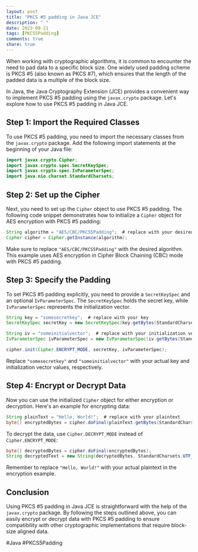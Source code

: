 ```yaml
---
layout: post
title: "PKCS #5 padding in Java JCE"
description: " "
date: 2023-09-21
tags: [PKCS5Padding]
comments: true
share: true
---
```


When working with cryptographic algorithms, it is common to encounter the need to pad data to a specific block size. One widely used padding scheme is PKCS #5 (also known as PKCS #7), which ensures that the length of the padded data is a multiple of the block size.

In Java, the Java Cryptography Extension (JCE) provides a convenient way to implement PKCS #5 padding using the `javax.crypto` package. Let's explore how to use PKCS #5 padding in Java JCE.

## Step 1: Import the Required Classes

To use PKCS #5 padding, you need to import the necessary classes from the `javax.crypto` package. Add the following import statements at the beginning of your Java file:

```java
import javax.crypto.Cipher;
import javax.crypto.spec.SecretKeySpec;
import javax.crypto.spec.IvParameterSpec;
import java.nio.charset.StandardCharsets;
```

## Step 2: Set up the Cipher

Next, you need to set up the `Cipher` object to use PKCS #5 padding. The following code snippet demonstrates how to initialize a `Cipher` object for AES encryption with PKCS #5 padding:

```java
String algorithm = "AES/CBC/PKCS5Padding";  # replace with your desired algorithm
Cipher cipher = Cipher.getInstance(algorithm);
```

Make sure to replace `"AES/CBC/PKCS5Padding"` with the desired algorithm. This example uses AES encryption in Cipher Block Chaining (CBC) mode with PKCS #5 padding.

## Step 3: Specify the Padding

To set PKCS #5 padding explicitly, you need to provide a `SecretKeySpec` and an optional `IvParameterSpec`. The `SecretKeySpec` holds the secret key, while `IvParameterSpec` represents the initialization vector.

```java
String key = "somesecretkey";  # replace with your key
SecretKeySpec secretKey = new SecretKeySpec(key.getBytes(StandardCharsets.UTF_8), "AES");

String iv = "someinitialvector";  # replace with your initialization vector
IvParameterSpec ivParameterSpec = new IvParameterSpec(iv.getBytes(StandardCharsets.UTF_8));

cipher.init(Cipher.ENCRYPT_MODE, secretKey, ivParameterSpec);
```

Replace `"somesecretkey"` and `"someinitialvector"` with your actual key and initialization vector values, respectively.

## Step 4: Encrypt or Decrypt Data

Now you can use the initialized `Cipher` object for either encryption or decryption. Here's an example for encrypting data:

```java
String plainText = "Hello, World!";  # replace with your plaintext
byte[] encryptedBytes = cipher.doFinal(plainText.getBytes(StandardCharsets.UTF_8));
```

To decrypt the data, use `Cipher.DECRYPT_MODE` instead of `Cipher.ENCRYPT_MODE`:

```java
byte[] decryptedBytes = cipher.doFinal(encryptedBytes);
String decryptedText = new String(decryptedBytes, StandardCharsets.UTF_8);
```

Remember to replace `"Hello, World!"` with your actual plaintext in the encryption example.

## Conclusion

Using PKCS #5 padding in Java JCE is straightforward with the help of the `javax.crypto` package. By following the steps outlined above, you can easily encrypt or decrypt data with PKCS #5 padding to ensure compatibility with other cryptographic implementations that require block-size aligned data.

#Java #PKCS5Padding